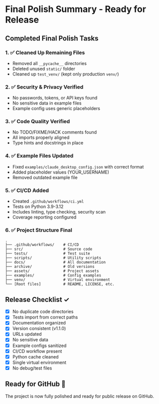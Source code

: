 # Final Polish Summary - Ready for Release

## Completed Final Polish Tasks

### 1. ✅ Cleaned Up Remaining Files
- Removed all `__pycache__` directories
- Deleted unused `static/` folder
- Cleaned up `test_venv/` (kept only production `venv/`)

### 2. ✅ Security & Privacy Verified
- No passwords, tokens, or API keys found
- No sensitive data in example files
- Example config uses generic placeholders

### 3. ✅ Code Quality Verified
- No TODO/FIXME/HACK comments found
- All imports properly aligned
- Type hints and docstrings in place

### 4. ✅ Example Files Updated
- Fixed `examples/claude_desktop_config.json` with correct format
- Added placeholder values (YOUR_USERNAME)
- Removed outdated example file

### 5. ✅ CI/CD Added
- Created `.github/workflows/ci.yml`
- Tests on Python 3.9-3.12
- Includes linting, type checking, security scan
- Coverage reporting configured

### 6. ✅ Project Structure Final
```
.
├── .github/workflows/    # CI/CD
├── src/                  # Source code
├── tests/                # Test suite
├── scripts/              # Utility scripts
├── docs/                 # All documentation
├── archive/              # Old versions
├── assets/               # Project assets
├── examples/             # Config examples
├── venv/                 # Virtual environment
└── [Root files]          # README, LICENSE, etc.
```

## Release Checklist ✓

- [x] No duplicate code directories
- [x] Tests import from correct paths
- [x] Documentation organized
- [x] Version consistent (v1.1.0)
- [x] URLs updated
- [x] No sensitive data
- [x] Example configs sanitized
- [x] CI/CD workflow present
- [x] Python cache cleaned
- [x] Single virtual environment
- [x] No debug/test files

## Ready for GitHub 🚀

The project is now fully polished and ready for public release on GitHub.